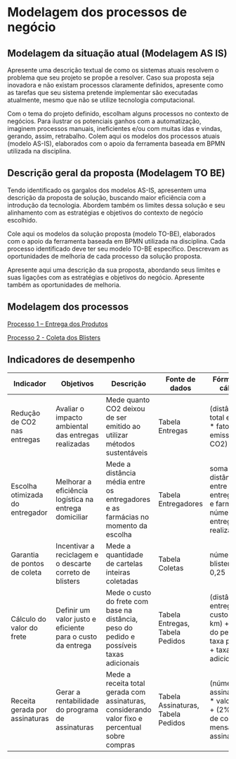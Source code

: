 # Modelagem dos processos de negócio

## Modelagem da situação atual (Modelagem AS IS)

Apresente uma descrição textual de como os sistemas atuais resolvem o problema que seu projeto se propõe a resolver. Caso sua proposta seja inovadora e não existam processos claramente definidos, apresente como as tarefas que seu sistema pretende implementar são executadas atualmente, mesmo que não se utilize tecnologia computacional.

Com o tema do projeto definido, escolham alguns processos no contexto de negócios. Para ilustrar os potenciais ganhos com a automatização, imaginem processos manuais, ineficientes e/ou com muitas idas e vindas, gerando, assim, retrabalho. Colem aqui os modelos dos processos atuais (modelo AS-IS), elaborados com o apoio da ferramenta baseada em BPMN utilizada na disciplina.

## Descrição geral da proposta (Modelagem TO BE)

Tendo identificado os gargalos dos modelos AS-IS, apresentem uma descrição da proposta de solução, buscando maior eficiência com a introdução da tecnologia. Abordem também os limites dessa solução e seu alinhamento com as estratégias e objetivos do contexto de negócio escolhido.

Cole aqui os modelos da solução proposta (modelo TO-BE), elaborados com o apoio da ferramenta baseada em BPMN utilizada na disciplina. Cada processo identificado deve ter seu modelo TO-BE específico. Descrevam as oportunidades de melhoria de cada processo da solução proposta.

Apresente aqui uma descrição da sua proposta, abordando seus limites e suas ligações com as estratégias e objetivos do negócio. Apresente também as oportunidades de melhoria.

## Modelagem dos processos

[Processo 1 – Entrega dos Produtos](./processes/processo-1-nome-do-processo.md "Detalhamento do processo 1.")

[Processo 2 - Coleta dos Blisters](./processes/processo-2-nome-do-processo.md "Detalhamento do processo 2.")


## Indicadores de desempenho

| **Indicador** | **Objetivos** | **Descrição** | **Fonte de dados** | **Fórmula de cálculo** |
| ---           | ---           | ---           | ---             | ---             |
| Redução de CO2 nas entregas | Avaliar o impacto ambiental das entregas realizadas | Mede quanto CO2 deixou de ser emitido ao utilizar métodos sustentáveis | Tabela Entregas | (distância total evitada * fator de emissão de CO2) |
| Escolha otimizada do entregador | Melhorar a eficiência logística na entrega domiciliar| Mede a distância média entre os entregadores e as farmácias no momento da escolha | Tabela Entregadores | soma das distâncias entre entregadores e farmácias / número de entregas realizadas |
| Garantia de pontos de coleta | Incentivar a reciclagem e o descarte correto de blisters | Mede a quantidade de cartelas inteiras coletadas | Tabela Coletas | número de blisters * 0,25 |
| Cálculo do valor do frete | Definir um valor justo e eficiente para o custo da entrega| Mede o custo do frete com base na distância, peso do pedido e possíveis taxas adicionais | Tabela Entregas, Tabela Pedidos | (distância da entrega * custo por km) + (peso do pedido * taxa por kg) + taxas adicionais |
| Receita gerada por assinaturas | Gerar a rentabilidade do programa de assinaturas | Mede a receita total gerada com assinaturas, considerando valor fixo e percentual sobre compras | Tabela Assinaturas, Tabela Pedidos | (número de assinaturas * valor fixo) + (2% * total de compras mensais dos assinantes) |

